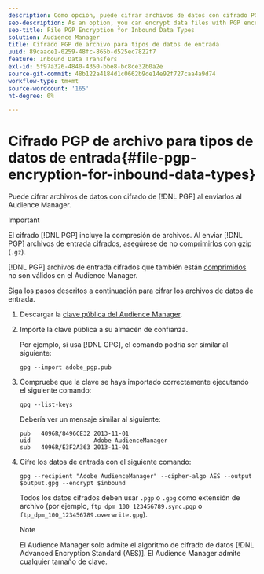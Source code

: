 ```yaml
---
description: Como opción, puede cifrar archivos de datos con cifrado PGP al enviarlos al Audience Manager.
seo-description: As an option, you can encrypt data files with PGP encryption when sending them to Audience Manager.
seo-title: File PGP Encryption for Inbound Data Types
solution: Audience Manager
title: Cifrado PGP de archivo para tipos de datos de entrada
uuid: 89caace1-0259-48fc-865b-d525ec7822f7
feature: Inbound Data Transfers
exl-id: 5f97a326-4840-4350-bbe8-bc8ce32b0a2e
source-git-commit: 48b122a4184d1c0662b9de14e92f727caa4a9d74
workflow-type: tm+mt
source-wordcount: '165'
ht-degree: 0%

---
```


# Cifrado PGP de archivo para tipos de datos de entrada{#file-pgp-encryption-for-inbound-data-types}

Puede cifrar archivos de datos con cifrado de [!DNL PGP] al enviarlos al Audience Manager.

<!-- c_encryption.xml -->

>[!IMPORTANT]
>
>El cifrado [!DNL PGP] incluye la compresión de archivos. Al enviar [!DNL PGP] archivos de entrada cifrados, asegúrese de no [comprimirlos](../../../integration/sending-audience-data/batch-data-transfer-explained/inbound-file-compression.md) con gzip (`.gz`).
>
>[!DNL PGP] archivos de entrada cifrados que también están [comprimidos](../../../integration/sending-audience-data/batch-data-transfer-explained/inbound-file-compression.md) no son válidos en el Audience Manager.

Siga los pasos descritos a continuación para cifrar los archivos de datos de entrada.

1. Descargar la [clave pública del Audience Manager](./assets/adobe_pgp.pub).
2. Importe la clave pública a su almacén de confianza.

   Por ejemplo, si usa [!DNL GPG], el comando podría ser similar al siguiente:

   `gpg --import adobe_pgp.pub`

3. Compruebe que la clave se haya importado correctamente ejecutando el siguiente comando:

   `gpg --list-keys`

   Debería ver un mensaje similar al siguiente:

   ```
   pub   4096R/8496CE32 2013-11-01
   uid                  Adobe AudienceManager
   sub   4096R/E3F2A363 2013-11-01
   ```

4. Cifre los datos de entrada con el siguiente comando:

   `gpg --recipient "Adobe AudienceManager" --cipher-algo AES --output $output.gpg --encrypt $inbound`

   Todos los datos cifrados deben usar `.pgp` o `.gpg` como extensión de archivo (por ejemplo, `ftp_dpm_100_123456789.sync.pgp` o `ftp_dpm_100_123456789.overwrite.gpg`).

   >[!NOTE]
   >
   >El Audience Manager solo admite el algoritmo de cifrado de datos [!DNL Advanced Encryption Standard (AES)]. El Audience Manager admite cualquier tamaño de clave.
